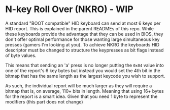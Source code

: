 # N-key Roll Over (NKRO) - WIP

A standard "BOOT compatible" HID keyboard can send at most 6 keys per HID report. This is explained in the parent READMEs of this repo. While these keyboards provide the advantage that they can be used in BIOS, they don't offer optimal performance for those wanting large simultaneous key presses (gamers I'm looking at you). To achieve NKRO the keyboards HID descriptor must be changed to structure the keypresses as bit flags instead of byte values.

This means that sending an 'a' press is no longer putting the `0x04` value into one of the report's 6 key bytes but instead you would set the 4th bit in the bitmap that has the same length as the largest keycode you wish to support.

As such, the individual report will be much larger as they will require a bitmap that is, on average, 110+ bits in length. Meaning that using 16+ bytes for the report is a smart idea. Given that you need 1 byte to represent the modifiers (this part does not change)